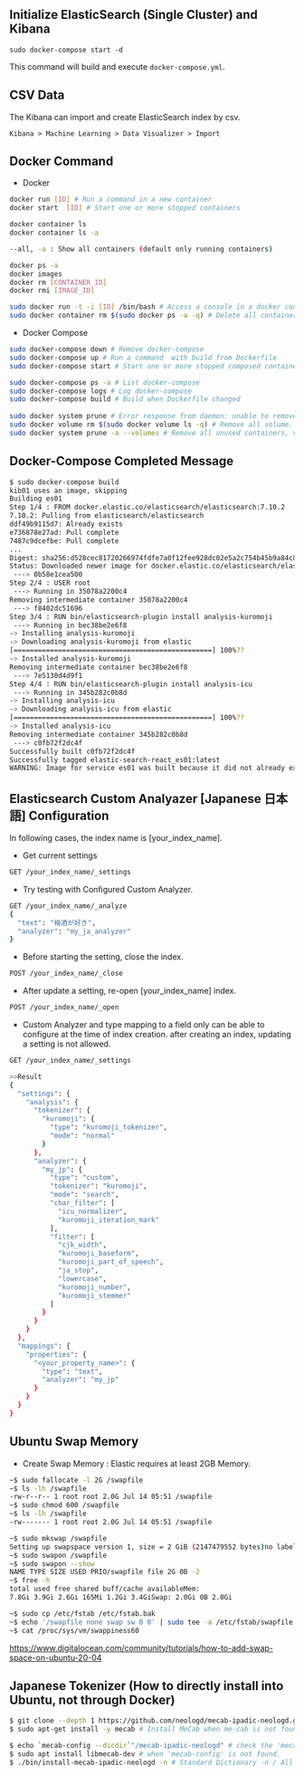 
## Initialize ElasticSearch (Single Cluster) and Kibana

`sudo docker-compose start -d`

This command will build and execute `docker-compose.yml`.

## CSV Data

The Kibana can import and create ElasticSearch index by csv.

`Kibana > Machine Learning > Data Visualizer > Import` 

## Docker Command

- Docker 

```bash
docker run [ID] # Run a command in a new container
docker start  [ID] # Start one or more stopped containers

docker container ls
docker container ls -a

--all, -a : Show all containers (default only running containers)

docker ps -a
docker images
docker rm [CONTAINER_ID]
docker rmi [IMAGE_ID]

sudo docker run -t -i [ID] /bin/bash # Access a console in a docker container.
sudo docker container rm $(sudo docker ps -a -q) # Delete all containers
```

- Docker Compose

```bash
sudo docker-compose down # Remove docker-compose
sudo docker-compose up # Run a command  with build from Dockerfile
sudo docker-compose start # Start one or more stopped composed containers

sudo docker-compose ps -a # List docker-compose
sudo docker-compose logs # Log docker-compose
sudo docker-compose build # Build when Dockerfile changed
 
sudo docker system prune # Error response from daemon: unable to remove volume: remove XXX: volume is in use
sudo docker volume rm $(sudo docker volume ls -q) # Remove all volume. When facing, elasticsearch version downgrade not supported
sudo docker system prune -a --volumes # Remove all unused containers, volumes, networks and images
```

## Docker-Compose Completed Message

```bash
$ sudo docker-compose build
kib01 uses an image, skipping
Building es01
Step 1/4 : FROM docker.elastic.co/elasticsearch/elasticsearch:7.10.2
7.10.2: Pulling from elasticsearch/elasticsearch
ddf49b9115d7: Already exists
e736878e27ad: Pull complete
7487c9dcefbe: Pull complete
...
Digest: sha256:d528cec81720266974fdfe7a0f12fee928dc02e5a2c754b45b9a84c84695bfd9
Status: Downloaded newer image for docker.elastic.co/elasticsearch/elasticsearch:7.10.2
 ---> 0b58e1cea500
Step 2/4 : USER root
 ---> Running in 35078a2200c4
Removing intermediate container 35078a2200c4
 ---> f8402dc51696
Step 3/4 : RUN bin/elasticsearch-plugin install analysis-kuromoji
 ---> Running in bec38be2e6f8
-> Installing analysis-kuromoji
-> Downloading analysis-kuromoji from elastic
[=================================================] 100%?? 
-> Installed analysis-kuromoji
Removing intermediate container bec38be2e6f8
 ---> 7e5130d4d9f1
Step 4/4 : RUN bin/elasticsearch-plugin install analysis-icu
 ---> Running in 345b282c0b8d
-> Installing analysis-icu
-> Downloading analysis-icu from elastic
[=================================================] 100%?? 
-> Installed analysis-icu
Removing intermediate container 345b282c0b8d
 ---> c0fb72f2dc4f
Successfully built c0fb72f2dc4f
Successfully tagged elastic-search-react_es01:latest
WARNING: Image for service es01 was built because it did not already exist. To rebuild this image you must use `docker-compose build` or `docker-compose up --build`.
```

## Elasticsearch Custom Analyazer [Japanese 日本語] Configuration

In following cases, the index name is [your_index_name].

- Get current settings

```bash
GET /your_index_name/_settings
```

- Try testing with Configured Custom Analyzer.

```bash
GET /your_index_name/_analyze
{
  "text": "梅酒が好き", 
  "analyzer": "my_ja_analyzer"
}
```

- Before starting the setting, close the index.

```bash
POST /your_index_name/_close
```

- After update a setting, re-open [your_index_name] index.  

```bash
POST /your_index_name/_open
```

- Custom Analyzer and type mapping to a field only can be able to configure at the time of index creation. after creating an index, updating a setting is not allowed.

```bash
GET /your_index_name/_settings

>>Result
{
  "settings": {
    "analysis": {
      "tokenizer": {
        "kuromoji": {
          "type": "kuromoji_tokenizer",
          "mode": "normal"
        }
      },
      "analyzer": {
        "my_jp": {
          "type": "custom",
          "tokenizer": "kuromoji",
          "mode": "search",
          "char_filter": [
            "icu_normalizer",
            "kuromoji_iteration_mark"
          ],
          "filter": [
            "cjk_width",
            "kuromoji_baseform",
            "kuromoji_part_of_speech",
            "ja_stop",
            "lowercase",
            "kuromoji_number",
            "kuromoji_stemmer"
          ]
        }
      }
    }
  },
  "mappings": {
    "properties": {
      "<your_property_name>": {
        "type": "text",
        "analyzer": "my_jp"
      }
    }
  }
}
```

## Ubuntu Swap Memory

- Create Swap Memory : Elastic requires at least 2GB Memory. 

```bash
~$ sudo fallocate -l 2G /swapfile
~$ ls -lh /swapfile
-rw-r--r-- 1 root root 2.0G Jul 14 05:51 /swapfile
~$ sudo chmod 600 /swapfile
~$ ls -lh /swapfile
-rw------- 1 root root 2.0G Jul 14 05:51 /swapfile

~$ sudo mkswap /swapfile
Setting up swapspace version 1, size = 2 GiB (2147479552 bytes)no label, UUID=b0ee7549-ccce-4876-bd8d-4dc8558288f2
~$ sudo swapon /swapfile
~$ sudo swapon --show
NAME TYPE SIZE USED PRIO/swapfile file 2G 0B -2
~$ free -h 
total used free shared buff/cache availableMem: 
7.8Gi 3.9Gi 2.6Gi 165Mi 1.2Gi 3.4GiSwap: 2.0Gi 0B 2.0Gi

~$ sudo cp /etc/fstab /etc/fstab.bak
~$ echo '/swapfile none swap sw 0 0' | sudo tee -a /etc/fstab/swapfile none swap sw 0 0
~$ cat /proc/sys/vm/swappiness60
```

https://www.digitalocean.com/community/tutorials/how-to-add-swap-space-on-ubuntu-20-04

## Japanese Tokenizer (How to directly install into Ubuntu, not through Docker)

```bash
$ git clone --depth 1 https://github.com/neologd/mecab-ipadic-neologd.git
$ sudo apt-get install -y mecab # Install MeCab when me-cab is not found.

$ echo `mecab-config --dicdir`"/mecab-ipadic-neologd" # check the 'mecab-config' directory path.
$ sudo apt install libmecab-dev # when 'mecab-config' is not found.
$ ./bin/install-mecab-ipadic-neologd -n # Standard Dictionary -n / All Dictionaries -a
```
